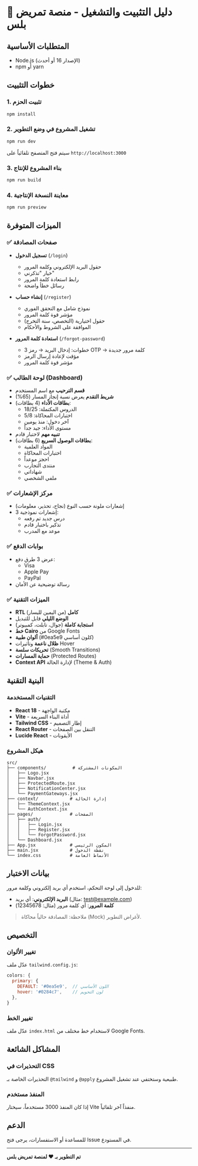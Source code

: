 # 🚀 دليل التثبيت والتشغيل - منصة تمريض بلس

## المتطلبات الأساسية
- Node.js (الإصدار 16 أو أحدث)
- npm أو yarn

## خطوات التثبيت

### 1. تثبيت الحزم
```bash
npm install
```

### 2. تشغيل المشروع في وضع التطوير
```bash
npm run dev
```

سيتم فتح المتصفح تلقائياً على `http://localhost:3000`

### 3. بناء المشروع للإنتاج
```bash
npm run build
```

### 4. معاينة النسخة الإنتاجية
```bash
npm run preview
```

## الميزات المتوفرة

### ✅ صفحات المصادقة
- **تسجيل الدخول** (`/login`)
  - حقول البريد الإلكتروني وكلمة المرور
  - خيار "تذكرني"
  - رابط استعادة كلمة المرور
  - رسائل خطأ واضحة
  
- **إنشاء حساب** (`/register`)
  - نموذج شامل مع التحقق الفوري
  - مؤشر قوة كلمة المرور
  - حقول اختيارية (التخصص، سنة التخرج)
  - الموافقة على الشروط والأحكام

- **استعادة كلمة المرور** (`/forgot-password`)
  - 3 خطوات: إدخال البريد → رمز OTP → كلمة مرور جديدة
  - مؤقت لإعادة إرسال الرمز
  - مؤشر قوة كلمة المرور

### ✅ لوحة الطالب (Dashboard)
- **قسم الترحيب** مع اسم المستخدم
- **شريط التقدم** يعرض نسبة إنجاز المسار (65%)
- **بطاقات الأداء** (4 بطاقات):
  - الدروس المكتملة: 18/25
  - اختبارات المحاكاة: 5/8
  - آخر دخول: منذ يومين
  - مستوى الأداء: جيد جداً
- **تنبيه مهم** لاختبار قادم
- **بطاقات الوصول السريع** (6 بطاقات):
  - المواد العلمية
  - اختبارات المحاكاة
  - احجز موعداً
  - منتدى التجارب
  - شهاداتي
  - ملفي الشخصي

### ✅ مركز الإشعارات
- إشعارات ملونة حسب النوع (نجاح، تحذير، معلومات)
- 3 إشعارات نموذجية:
  - درس جديد تم رفعه
  - تذكير باختبار قادم
  - موعد مع المدرب

### ✅ بوابات الدفع
- عرض 3 طرق دفع:
  - Visa
  - Apple Pay
  - PayPal
- رسالة توضيحية عن الأمان

### ✅ الميزات التقنية
- **RTL كامل** (من اليمين لليسار)
- **الوضع الليلي** قابل للتبديل
- **استجابة كاملة** (جوال، تابلت، كمبيوتر)
- **خط Cairo** من Google Fonts
- **ألوان طبية** (#0ea5e9 كلون أساسي)
- **ظلال ناعمة** وتأثيرات Hover
- **تحريكات سلسة** (Smooth Transitions)
- **حماية المسارات** (Protected Routes)
- **Context API** لإدارة الحالة (Theme & Auth)

## البنية التقنية

### التقنيات المستخدمة
- **React 18** - مكتبة الواجهة
- **Vite** - أداة البناء السريعة
- **Tailwind CSS** - إطار التصميم
- **React Router** - التنقل بين الصفحات
- **Lucide React** - الأيقونات

### هيكل المشروع
```
src/
├── components/          # المكونات المشتركة
│   ├── Logo.jsx
│   ├── Navbar.jsx
│   ├── ProtectedRoute.jsx
│   ├── NotificationCenter.jsx
│   └── PaymentGateways.jsx
├── context/            # إدارة الحالة
│   ├── ThemeContext.jsx
│   └── AuthContext.jsx
├── pages/              # الصفحات
│   ├── auth/
│   │   ├── Login.jsx
│   │   ├── Register.jsx
│   │   └── ForgotPassword.jsx
│   └── Dashboard.jsx
├── App.jsx             # المكون الرئيسي
├── main.jsx            # نقطة الدخول
└── index.css           # الأنماط العامة
```

## بيانات الاختبار

للدخول إلى لوحة التحكم، استخدم أي بريد إلكتروني وكلمة مرور:
- **البريد الإلكتروني**: أي بريد (مثال: test@example.com)
- **كلمة المرور**: أي كلمة مرور (مثال: 12345678)

> ملاحظة: المصادقة حالياً محاكاة (Mock) لأغراض التطوير.

## التخصيص

### تغيير الألوان
عدّل ملف `tailwind.config.js`:
```js
colors: {
  primary: {
    DEFAULT: '#0ea5e9',  // اللون الأساسي
    hover: '#0284c7',    // لون التحويم
  },
}
```

### تغيير الخط
عدّل ملف `index.html` لاستخدام خط مختلف من Google Fonts.

## المشاكل الشائعة

### التحذيرات في CSS
التحذيرات الخاصة بـ `@tailwind` و `@apply` طبيعية وستختفي عند تشغيل المشروع.

### المنفذ مستخدم
إذا كان المنفذ 3000 مستخدماً، سيختار Vite منفذاً آخر تلقائياً.

## الدعم

للمساعدة أو الاستفسارات، يرجى فتح Issue في المستودع.

---

**تم التطوير بـ ❤️ لمنصة تمريض بلس**
